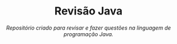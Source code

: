 <h1 align="center"> Revisão Java </h1>
<p align="center"> <i>Repositório criado para revisar e fazer questões na linguagem de programação Java.</i> </p>
